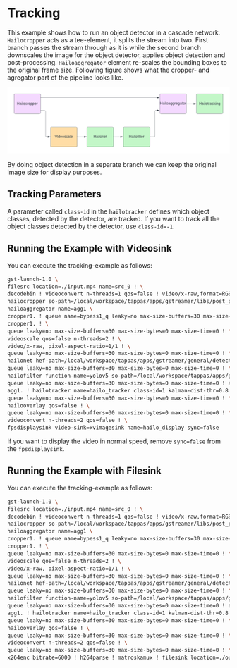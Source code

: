 # Tracking

This example shows how to run an object detector in a cascade network. `Hailocropper` acts as a tee-element, it splits the stream into two. First branch passes
the stream through as it is while the second branch downscales the image for the object detector, applies object detection and post-processing. `Hailoaggregator`
element re-scales the bounding boxes to the original frame size. Following figure shows what the cropper- and agregator part of the pipeline looks like.

![Hailo-tracking pipeline](resources/Hailo-tracking.png)

By doing object detection in a separate branch we can keep the original image size for display purposes.

## Tracking Parameters

A parameter called `class-id` in the `hailotracker` defines which object classes, detected by the detector, are tracked. If you want to track all the
object classes detected by the detector, use `class-id=-1`.

## Running the Example with Videosink

You can execute the tracking-example as follows:

```bash
gst-launch-1.0 \
filesrc location=./input.mp4 name=src_0 ! \
decodebin ! videoconvert n-threads=1 qos=false ! video/x-raw,format=RGB ! \
hailocropper so-path=/local/workspace/tappas/apps/gstreamer/libs/post_processes//cropping_algorithms/libwhole_buffer.so function-name=create_crops use-letterbox=true resize-method=inter-area internal-offset=true name=cropper1 \
hailoaggregator name=agg1 \
cropper1. ! queue name=bypess1_q leaky=no max-size-buffers=30 max-size-bytes=0 max-size-time=0 ! agg1. \
cropper1. ! \
queue leaky=no max-size-buffers=30 max-size-bytes=0 max-size-time=0 ! \
videoscale qos=false n-threads=2 ! \
video/x-raw, pixel-aspect-ratio=1/1 ! \
queue leaky=no max-size-buffers=30 max-size-bytes=0 max-size-time=0 ! \
hailonet hef-path=/local/workspace/tappas/apps/gstreamer/general/detection/resources/yolov5m_wo_spp_60p.hef batch-size=1 ! \
queue leaky=no max-size-buffers=30 max-size-bytes=0 max-size-time=0 ! \
hailofilter function-name=yolov5 so-path=/local/workspace/tappas/apps/gstreamer/libs/post_processes//libyolo_post.so config-path=/local/workspace/tappas/apps/gstreamer/general/detection/resources/configs/yolov5.json qos=false ! \
queue leaky=no max-size-buffers=30 max-size-bytes=0 max-size-time=0 ! agg1. \
agg1. ! hailotracker name=hailo_tracker class-id=1 kalman-dist-thr=0.8 iou-thr=0.8 init-iou-thr=0.8 keep-new-frames=4 keep-tracked-frames=10 keep-lost-frames=8 qos=false ! \
queue leaky=no max-size-buffers=30 max-size-bytes=0 max-size-time=0 ! \
hailooverlay qos=false ! \
queue leaky=no max-size-buffers=30 max-size-bytes=0 max-size-time=0 ! \
videoconvert n-threads=2 qos=false ! \
fpsdisplaysink video-sink=xvimagesink name=hailo_display sync=false
```

If you want to display the video in normal speed, remove `sync=false` from the `fpsdisplaysink`.

## Running the Example with Filesink

You can execute the tracking-example as follows:

```bash
gst-launch-1.0 \
filesrc location=./input.mp4 name=src_0 ! \
decodebin ! videoconvert n-threads=1 qos=false ! video/x-raw,format=RGB ! \
hailocropper so-path=/local/workspace/tappas/apps/gstreamer/libs/post_processes//cropping_algorithms/libwhole_buffer.so function-name=create_crops use-letterbox=true resize-method=inter-area internal-offset=true name=cropper1 \
hailoaggregator name=agg1 \
cropper1. ! queue name=bypess1_q leaky=no max-size-buffers=30 max-size-bytes=0 max-size-time=0 ! agg1. \
cropper1. ! \
queue leaky=no max-size-buffers=30 max-size-bytes=0 max-size-time=0 ! \
videoscale qos=false n-threads=2 ! \
video/x-raw, pixel-aspect-ratio=1/1 ! \
queue leaky=no max-size-buffers=30 max-size-bytes=0 max-size-time=0 ! \
hailonet hef-path=/local/workspace/tappas/apps/gstreamer/general/detection/resources/yolov5m_wo_spp_60p.hef batch-size=1 ! \
queue leaky=no max-size-buffers=30 max-size-bytes=0 max-size-time=0 ! \
hailofilter function-name=yolov5 so-path=/local/workspace/tappas/apps/gstreamer/libs/post_processes//libyolo_post.so config-path=/local/workspace/tappas/apps/gstreamer/general/detection/resources/configs/yolov5.json qos=false ! \
queue leaky=no max-size-buffers=30 max-size-bytes=0 max-size-time=0 ! agg1. \
agg1. ! hailotracker name=hailo_tracker class-id=1 kalman-dist-thr=0.8 iou-thr=0.8 init-iou-thr=0.8 keep-new-frames=4 keep-tracked-frames=10 keep-lost-frames=8 qos=false ! \
queue leaky=no max-size-buffers=30 max-size-bytes=0 max-size-time=0 ! \
hailooverlay qos=false ! \
queue leaky=no max-size-buffers=30 max-size-bytes=0 max-size-time=0 ! \
videoconvert n-threads=2 qos=false ! \
queue leaky=no max-size-buffers=30 max-size-bytes=0 max-size-time=0 ! \
x264enc bitrate=6000 ! h264parse ! matroskamux ! filesink location=./output.mp4 sync=false
```
